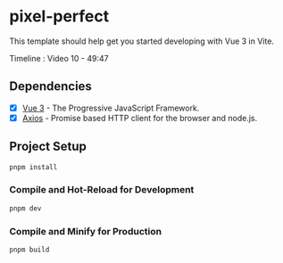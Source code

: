 # pixel-perfect

This template should help get you started developing with Vue 3 in Vite.

Timeline : Video 10 - 49:47

## Dependencies

-  [x] [Vue 3](https://v3.vuejs.org/) - The Progressive JavaScript Framework.
-  [x] [Axios](https://axios-http.com/) - Promise based HTTP client for the browser and node.js.

## Project Setup

```sh
pnpm install
```

### Compile and Hot-Reload for Development

```sh
pnpm dev
```

### Compile and Minify for Production

```sh
pnpm build
```
